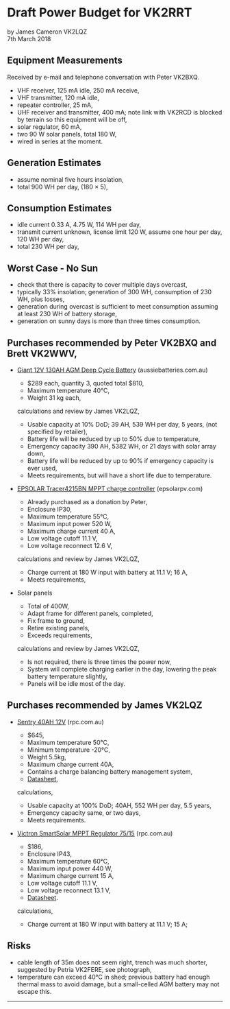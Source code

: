 # Draft Power Budget for VK2RRT

by James Cameron VK2LQZ<br>
7th March 2018


## Equipment Measurements

Received by e-mail and telephone conversation with Peter VK2BXQ.

* VHF receiver, 125 mA idle, 250 mA receive,
* VHF transmitter, 120 mA idle,
* repeater controller, 25 mA,
* UHF receiver and transmitter, 400 mA; note link with VK2RCD is blocked by terrain so this equipment will be off,
* solar regulator, 60 mA,
* two 90 W solar panels, total 180 W,
* wired in series at the moment.

## Generation Estimates

* assume nominal five hours insolation,
* total 900 WH per day, (180 &times; 5),

## Consumption Estimates

* idle current 0.33 A, 4.75 W, 114 WH per day,
* transmit current unknown, license limit 120 W, assume one hour per day, 120 WH per day,
* total 230 WH per day,

## Worst Case - No Sun

* check that there is capacity to cover multiple days overcast,
* typically 33% insolation; generation of 300 WH, consumption of 230 WH, plus losses,
* generation during overcast is sufficient to meet consumption assuming at least 230 WH of battery storage,
* generation on sunny days is more than three times consumption.

## Purchases recommended by Peter VK2BXQ and Brett VK2WWV,

* [Giant 12V 130AH AGM Deep Cycle Battery](https://www.aussiebatteries.com.au/batteries/deep-cycle-agm/130ah-12v-agm-deep-cycle-battery) (aussiebatteries.com.au)
    * $289 each, quantity 3, quoted total $810,
    * Maximum temperature 40&deg;C,
    * Weight 31 kg each,

  calculations and review by James VK2LQZ,

    * Usable capacity at 10% DoD; 39 AH, 539 WH per day, 5 years, (not specified by retailer),
    * Battery life will be reduced by up to 50% due to temperature,
    * Emergency capacity 390 AH, 5382 WH, or 21 days with solar array down,
    * Battery life will be reduced by up to 90% if emergency capacity is ever used,
    * Meets requirements, but will have a short life due to temperature.

* [EPSOLAR Tracer4215BN MPPT charge controller](http://www.epsolarpv.com/en/index.php/Product/pro_content/id/573/am_id/136) (epsolarpv.com)

    * Already purchased as a donation by Peter,
    * Enclosure IP30,
    * Maximum temperature 55&deg;C,
    * Maximum input power 520 W,
    * Maximum charge current 40 A,
    * Low voltage cutoff 11.1 V,
    * Low voltage reconnect 12.6 V,

  calculations and review by James VK2LQZ,

    * Charge current at 180 W input with battery at 11.1 V; 16 A,
    * Meets requirements,

* Solar panels

    * Total of 400W,
    * Adapt frame for different panels, completed,
    * Fix frame to ground,
    * Retire existing panels,
    * Exceeds requirements,

  calculations and review by James VK2LQZ,

    * Is not required, there is three times the power now,
    * System will complete charging earlier in the day, lowering the peak battery temperature slightly,
    * Panels will be idle most of the day.

## Purchases recommended by James VK2LQZ

* [Sentry 40AH 12V](https://www.rpc.com.au/catalog/sentry-lithium-battery-40ah-12v-p-4588.html) (rpc.com.au)

    * $645,
    * Maximum temperature 50&deg;C,
    * Minimum temperature -20&deg;C,
    * Weight 5.5kg,
    * Maximum charge current 40A,
    * Contains a charge balancing battery management system,
    * [Datasheet](https://www.rpc.com.au/pdf/sentry_12V40S_datasheet.pdf),

  calculations,

    * Usable capacity at 100% DoD; 40AH, 552 WH per day, 5.5 years,
    * Emergency capacity same, or two days,
    * Meets requirements.

* [Victron SmartSolar MPPT Regulator 75/15](https://www.rpc.com.au/catalog/victron-smartsolar-mppt-regulator-75v-15a-p-4624.html) (rpc.com.au)

    * $186,
    * Enclosure IP43,
    * Maximum temperature 60&deg;C,
    * Maximum input power 440 W,
    * Maximum charge current 15 A,
    * Low voltage cutoff 11.1 V,
    * Low voltage reconnect 13.1 V,
    * [Datasheet](https://www.rpc.com.au/pdf/victron_SmartSolar_MPPT_75-100_10-20_datasheet.pdf).

  calculations,

    * Charge current at 180 W input with battery at 11.1 V; 15 A;

## Risks

* cable length of 35m does not seem right, trench was much shorter, suggested by Petria VK2FERE, see photograph,
* temperature can exceed 40&deg;C in shed; previous battery had enough thermal mass to avoid damage, but a small-celled AGM battery may not escape this.

----
